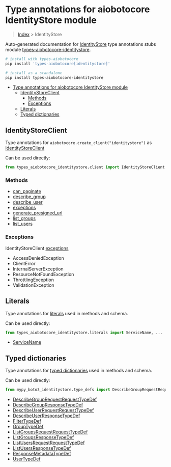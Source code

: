 <a id="type-annotations-for-aiobotocore-identitystore-module"></a>

# Type annotations for aiobotocore IdentityStore module

> [Index](..) > IdentityStore

Auto-generated documentation for
[IdentityStore](https://boto3.amazonaws.com/v1/documentation/api/latest/reference/services/identitystore.html#IdentityStore)
type annotations stubs module
[types-aiobotocore-identitystore](https://pypi.org/project/types-aiobotocore-identitystore/).

```bash
# install with types-aiobotocore
pip install 'types-aiobotocore[identitystore]'

# install as a standalone
pip install types-aiobotocore-identitystore
```

- [Type annotations for aiobotocore IdentityStore module](#type-annotations-for-aiobotocore-identitystore-module)
  - [IdentityStoreClient](#identitystoreclient)
    - [Methods](#methods)
    - [Exceptions](#exceptions)
  - [Literals](#literals)
  - [Typed dictionaries](#typed-dictionaries)

<a id="identitystoreclient"></a>

## IdentityStoreClient

Type annotations for `aiobotocore.create_client("identitystore")` as
[IdentityStoreClient](./client.md)

Can be used directly:

```python
from types_aiobotocore_identitystore.client import IdentityStoreClient
```

<a id="methods"></a>

### Methods

- [can_paginate](./client.md#can_paginate)
- [describe_group](./client.md#describe_group)
- [describe_user](./client.md#describe_user)
- [exceptions](./client.md#exceptions)
- [generate_presigned_url](./client.md#generate_presigned_url)
- [list_groups](./client.md#list_groups)
- [list_users](./client.md#list_users)

<a id="exceptions"></a>

### Exceptions

IdentityStoreClient [exceptions](./client.md#exceptions)

- AccessDeniedException
- ClientError
- InternalServerException
- ResourceNotFoundException
- ThrottlingException
- ValidationException

<a id="literals"></a>

## Literals

Type annotations for [literals](./literals.md) used in methods and schema.

Can be used directly:

```python
from types_aiobotocore_identitystore.literals import ServiceName, ...
```

- [ServiceName](./literals.md#servicename)

<a id="typed-dictionaries"></a>

## Typed dictionaries

Type annotations for [typed dictionaries](./type_defs.md) used in methods and
schema.

Can be used directly:

```python
from mypy_boto3_identitystore.type_defs import DescribeGroupRequestRequestTypeDef, ...
```

- [DescribeGroupRequestRequestTypeDef](./type_defs.md#describegrouprequestrequesttypedef)
- [DescribeGroupResponseTypeDef](./type_defs.md#describegroupresponsetypedef)
- [DescribeUserRequestRequestTypeDef](./type_defs.md#describeuserrequestrequesttypedef)
- [DescribeUserResponseTypeDef](./type_defs.md#describeuserresponsetypedef)
- [FilterTypeDef](./type_defs.md#filtertypedef)
- [GroupTypeDef](./type_defs.md#grouptypedef)
- [ListGroupsRequestRequestTypeDef](./type_defs.md#listgroupsrequestrequesttypedef)
- [ListGroupsResponseTypeDef](./type_defs.md#listgroupsresponsetypedef)
- [ListUsersRequestRequestTypeDef](./type_defs.md#listusersrequestrequesttypedef)
- [ListUsersResponseTypeDef](./type_defs.md#listusersresponsetypedef)
- [ResponseMetadataTypeDef](./type_defs.md#responsemetadatatypedef)
- [UserTypeDef](./type_defs.md#usertypedef)

